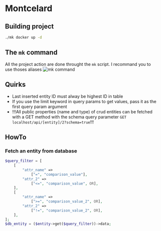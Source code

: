 # Montcelard

## Building project
```sh
./mk docker up -d
```
## The `mk` command
All the project action are done throught the `mk` script.
I recommand you to use thoses aliases 
![mk command](https://github.com/samuel-joly/Montcelard-gen-fiche-technique/blob/main/mk_command.png)

## Quirks

- Last inserted entity ID must alway be highest ID in table
- If you use the limit keyword in query params to get values, pass it as the first query param argument
- !!!All public properties (name and type) of crud entities can be fetched with a GET method with the schema 
query parameter `GET localhost/api/[entity]/2?schema=true`!!!


## HowTo

### Fetch an entity from database
```php
$query_filter = [
    [
        "attr_name" => 
            ["=", "comparison_value"],
        "attr_2" => 
            ["<=", "comparison_value", OR],
    ],
    [
        "attr_name" =>
            [">=", "comparison_value_2", OR],
        "attr_2" =>
            ["!=", "comparison_value_2", OR],
    ],
];
$db_entity = ($entity->get($query_filter))->data;
```
